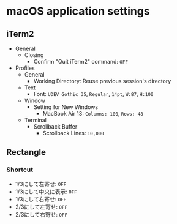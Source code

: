 macOS application settings
==========================

iTerm2
------

* General
  * Closing
    * Confirm "Quit iTerm2" command: `OFF`
* Profiles
  * General
    * Working Directory: Reuse previous session's directory
  * Text
    * Font: `UDEV Gothic 35`, `Regular`, `14pt`, `W:87`, `H:100`
  * Window
    * Setting for New Windows
      * MacBook Air 13: `Columns: 100`, `Rows: 48`
  * Terminal
    * Scrollback Buffer
      * Scrollback Lines: `10,000`


Rectangle
---------

### Shortcut

* 1/3にして左寄せ: `OFF`
* 1/3にして中央に表示: `OFF`
* 1/3にして右寄せ: `OFF`
* 2/3にして左寄せ: `OFF`
* 2/3にして右寄せ: `OFF`
